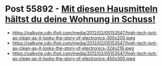 # Post 55892 - [Mit diesen Hausmitteln hältst du deine Wohnung in Schuss!](https://www.ifixit.com/News/55892/mit-diesen-hausmitteln-haeltst-du-deine-wohnung-in-schuss)

- https://valkyrie.cdn.ifixit.com/media/2012/02/05153547/high-tech-isnt-as-clean-as-it-looks-the-story-of-electronics-300x200.jpeg
- https://valkyrie.cdn.ifixit.com/media/2012/02/05153547/high-tech-isnt-as-clean-as-it-looks-the-story-of-electronics-324x216.jpeg
- https://valkyrie.cdn.ifixit.com/media/2012/02/05153547/high-tech-isnt-as-clean-as-it-looks-the-story-of-electronics-450x300.jpeg
